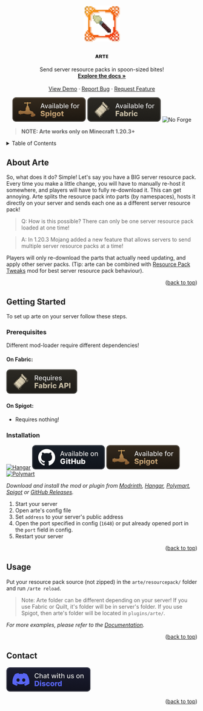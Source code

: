 <a name="readme-top"></a>



<!-- PROJECT SHIELDS -->
<!--
*** I'm using markdown "reference style" links for readability.
*** Reference links are enclosed in brackets [ ] instead of parentheses ( ).
*** See the bottom of this document for the declaration of the reference variables
*** for contributors-url, forks-url, etc. This is an optional, concise syntax you may use.
*** https://www.markdownguide.org/basic-syntax/#reference-style-links
-->



<!-- PROJECT LOGO -->
<br />
<div align="center">
  <a href="https://github.com/ShardMC/arte">
    <img src="https://raw.githubusercontent.com/ShardMC/arte/main/images/logo-upscaled.png" alt="Logo" width="96" height="96">
  </a>

  <h3 align="center">ᴀʀᴛᴇ</h3>

  <p align="center">
    Send server resource packs in spoon-sized bites!
    <br />
    <a href="https://shardmc.github.io/projects/"><strong>Explore the docs »</strong></a>
    <br />
    <br />
    <a href="https://github.com/ShardMC/arte">View Demo</a>
    ·
    <a href="https://github.com/ShardMC/arte/issues">Report Bug</a>
    ·
    <a href="https://github.com/ShardMC/arte/issues">Request Feature</a>
  </p>

  ![Spigot][spigot-shield]
  ![Fabric][fabric-shield]
  ![No Forge][noforge-shield]
</div>

> **NOTE: Arte works only on Minecraft 1.20.3+**

<!-- TABLE OF CONTENTS -->
<details>
  <summary>Table of Contents</summary>
  <ol>
    <li>
      <a href="#about-the-project">About Arte</a>
    </li>
    <li>
      <a href="#getting-started">Getting Started</a>
      <ul>
        <li><a href="#prerequisites">Prerequisites</a></li>
        <li><a href="#installation">Installation</a></li>
      </ul>
    </li>
    <li><a href="#usage">Usage</a></li>
    <li><a href="#contact">Contact</a></li>
  </ol>
</details>



<!-- ABOUT THE PROJECT -->
## About Arte

<!--[![Arte Speed Comparison][speed-comparison]][github-url]-->

So, what does it do? Simple! Let's say you have a BIG server resource pack.
Every time you make a little change, you will have to manually re-host it somewhere, and players will have to fully re-download it.
This can get annoying. Arte splits the resource pack into parts (by namespaces), hosts it directly on your server
and sends each one as a different server resource pack!
> Q: How is this possible? There can only be one server resource pack loaded at one time!

> A: In 1.20.3 Mojang added a new feature that allows servers to send multiple server resource packs at a time! 

Players will only re-download the parts that actually need updating, and apply other server packs.
(Tip: arte can be combined with [Resource Pack Tweaks][rptweaks-url] mod for best server resource pack behaviour).


<p align="right">(<a href="#readme-top">back to top</a>)</p>



<!-- GETTING STARTED -->
## Getting Started

To set up arte on your server follow these steps.

### Prerequisites

Different mod-loader require different dependencies!
#### On Fabric:
[![Requires Fabric API][fabric-api-shield]][fabric-api-url]

#### On Spigot:
* Requires nothing!

### Installation
[![Hangar][hangar-shield]][hangar-url]
[![GitHub][github-shield]][github-url]
[![Spigot][spigot-shield]][spigot-url]
[![Polymart][polymart-shield]][polymart-url]

_Download and install the mod or plugin from [Modrinth][modrinth-url], [Hangar][hangar-url], [Polymart][polymart-url], [Spigot][spigot-url] or [GitHub Releases][github-releases-url]._

1. Start your server
2. Open arte's config file
3. Set `address` to your server's public address
4. Open the port specified in config (`1648`) or put already opened port in the `port` field in config.
5. Restart your server

<p align="right">(<a href="#readme-top">back to top</a>)</p>



<!-- USAGE EXAMPLES -->
## Usage

Put your resource pack source (not zipped) in the `arte/resourcepack/` folder and run `/arte reload`.
> Note: Arte folder can be different depending on your server! If you use Fabric or Quilt, it's folder will be in server's folder.
> If you use Spigot, then arte's folder will be located in `plugins/arte/`.

_For more examples, please refer to the [Documentation](https://thegridsmp.github.io/projects/)._

<p align="right">(<a href="#readme-top">back to top</a>)</p>



<!-- CONTACT -->
## Contact

[![Discord][discord-shield]][discord-url]

<p align="right">(<a href="#readme-top">back to top</a>)</p>



<!-- MARKDOWN LINKS & IMAGES -->
<!-- https://www.markdownguide.org/basic-syntax/#reference-style-links -->
[modrinth-shield]: https://raw.githubusercontent.com/intergrav/devins-badges/v3/assets/cozy/available/modrinth_64h.png
[modrinth-url]: https://modrinth.com/mod/arte
[spigot-shield]: https://raw.githubusercontent.com/intergrav/devins-badges/v3/assets/cozy/supported/spigot_64h.png
[spigot-url]: https://www.spigotmc.org/resources/arte.114150/
[fabric-shield]: https://raw.githubusercontent.com/intergrav/devins-badges/v3/assets/cozy/supported/fabric_64h.png
[quilt-shield]: https://raw.githubusercontent.com/intergrav/devins-badges/v3/assets/cozy/supported/quilt_64h.png
[noforge-shield]: https://raw.githubusercontent.com/intergrav/devins-badges/v3/assets/cozy/unsupported/forge_64h.png
[polymart-shield]: https://raw.githubusercontent.com/intergrav/devins-badges/v3/assets/cozy/available/polymart_64h.png
[polymart-url]: https://polymart.org/resource/arte.5242
[hangar-shield]: https://raw.githubusercontent.com/intergrav/devins-badges/v3/assets/cozy/available/hangar_64h.png
[hangar-url]: https://hangar.papermc.io/Arte/Arte
[discord-shield]: https://raw.githubusercontent.com/intergrav/devins-badges/v3/assets/cozy/social/discord-plural_64h.png
[discord-url]: https://discord.gg/CqVAzakrqx
[github-shield]: https://raw.githubusercontent.com/intergrav/devins-badges/v3/assets/cozy/available/github_64h.png
[github-url]: https://github.com/ShardMC/arte
[github-issues-url]: https://github.com/ShardMC/arte/issues
[github-releases-url]: https://github.com/ShardMC/arte/releases
[fabric-api-shield]: https://raw.githubusercontent.com/intergrav/devins-badges/v3/assets/cozy/requires/fabric-api_64h.png
[fabric-api-url]: https://modrinth.com/mod/fabric-api
[rptweaks-url]: https://modrinth.com/mod/resource-pack-tweaks
[speed-comparison]: images/speed-comparison.gif

